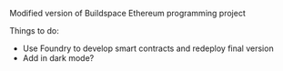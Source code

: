 Modified version of Buildspace Ethereum programming project

Things to do:
- Use Foundry to develop smart contracts and redeploy final version
- Add in dark mode?
